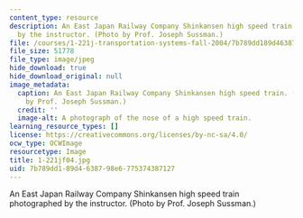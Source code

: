 ```yaml
---
content_type: resource
description: An East Japan Railway Company Shinkansen high speed train photographed
  by the instructor. (Photo by Prof. Joseph Sussman.)
file: /courses/1-221j-transportation-systems-fall-2004/7b789dd189d4638798e6775374387127_1-221jf04.jpg
file_size: 51778
file_type: image/jpeg
hide_download: true
hide_download_original: null
image_metadata:
  caption: An East Japan Railway Company Shinkansen high speed train. (Photograph
    by Prof. Joseph Sussman.)
  credit: ''
  image-alt: A photograph of the nose of a high speed train.
learning_resource_types: []
license: https://creativecommons.org/licenses/by-nc-sa/4.0/
ocw_type: OCWImage
resourcetype: Image
title: 1-221jf04.jpg
uid: 7b789dd1-89d4-6387-98e6-775374387127
---
```

An East Japan Railway Company Shinkansen high speed train photographed by the instructor. (Photo by Prof. Joseph Sussman.)